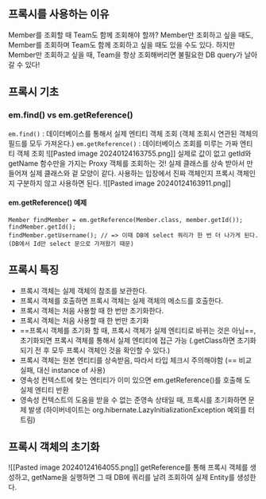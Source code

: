 ## 프록시를 사용하는 이유
Member를 조회할 때 Team도 함께 조회해야 할까?
Member만 조회하고 싶을 때도, Member를 조회하며 Team도 함께 조회하고 싶을 때도 있을 수도 있다. 
하지만 Member만 조회하고 싶을 때, Team을 항상 조회해버리면 불필요한 DB query가 날아갈 수 있다!

## 프록시 기초
### em.find() vs em.getReference()
`em.find()` : 데이터베이스를 통해서 실제 엔티티 객체 조회 (객체 조회시 연관된 객체의 필드를 모두  가져온다.)
`em.getReference()` : 데이터베이스 조회를 미루는 가짜 엔티티 객체 조회
![[Pasted image 20240124163755.png]]
실제로 값이 없고 getId와 getName 함수만을 가지는 Proxy 객체를 조회하는 것!
실제 클래스를 상속 받아서 만들어져 실제 클래스와 겉 모양이 같다.
사용하는 입장에서 진짜 객체인지 프록시 객체인지 구분하지 않고 사용하면 된다.
![[Pasted image 20240124163911.png]]
#### em.getReference() 예제
```
Member findMember = em.getReference(Member.class, member.getId());
findMember.getId();
findMember.getUsername(); // => 이때 DB에 select 쿼리가 한 번 더 나가게 된다. (DB에서 Id만 select 문으로 가져왔기 때문)
```

## 프록시 특징
- 프록시 객체는 실제 객체의 참조를 보관한다.
- 프록시 객체를 호출하면 프록시 객체는 실제 객체의 메소드를 호출한다.
- 프록시 객체는 처음 사용할 때 한 번만 초기화한다.
- 프록시 객체는 처음 사용할 때 한 번만 초기화 
- ==프록시 객체를 초기화 할 때, 프록시 객체가 실제 엔티티로 바뀌는 것은 아님==, 초기화되면 프록시 객체를 통해서 실제 엔티티에 접근 가능 (.getClass하면 초기화 되기 전 후 모두 프록시 객체인 것을 확인할 수 있다.)
- 프록시 객체는 원본 엔티티를 상속받음, 따라서 타입 체크시 주의해야함 (== 비교 실패, 대신 instance of 사용) 
- 영속성 컨텍스트에 찾는 엔티티가 이미 있으면 em.getReference()를 호출해 도 실제 엔티티 반환 
- 영속성 컨텍스트의 도움을 받을 수 없는 준영속 상태일 때, 프록시를 초기화하면 문제 발생 (하이버네이트는 org.hibernate.LazyInitializationException 예외를 터트림)



## 프록시 객체의 초기화
![[Pasted image 20240124164055.png]]
getReference를 통해 프록시 객체를 생성하고, getName을 실행하면 그 때 DB에 쿼리를 날려 조회하여 실제 Entity를 생성한다.